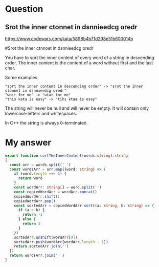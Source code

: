 # Question

## Srot the inner ctonnet in dsnnieedcg oredr
https://www.codewars.com/kata/5898b4b71d298e51b600014b

#Srot the inner ctnnoet in dsnnieedcg oredr

You have to sort the inner content of every word of a string in descending order.
The inner content is the content of a word without first and the last char.

Some examples:
```
"sort the inner content in descending order" -> "srot the inner ctonnet in dsnnieedcg oredr"
"wait for me" -> "wiat for me"
"this kata is easy" -> "tihs ktaa is esay"
```

The string will never be null and will never be empty.
It will contain only lowercase-letters and whitespaces.

In C++ the string is always 0-terminated.

# My answer
```typescript
export function sortTheInnerContent(words:string):string
{
  const arr = words.split(' ')
  const wordsArr = arr.map((word: string) => {
    if (word.length === 1) {
      return word
    }
    const wordArr: string[] = word.split('')
    const copiedWordArr = wordArr.concat()
    copiedWordArr.shift()
    copiedWordArr.pop()
    const sortedArr = copiedWordArr.sort((a: string, b: string) => {
      if (a > b) {
        return -1
      } else {
        return 1
      }
    })
    sortedArr.unshift(wordArr[0])
    sortedArr.push(wordArr[wordArr.length - 1])
    return sortedArr.join('')
  })
  return wordsArr.join(' ')
}
```